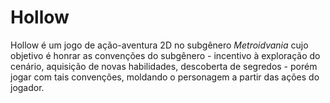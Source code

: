 # Hollow
Hollow é um jogo de ação-aventura 2D no subgênero _Metroidvania_ cujo objetivo é honrar as convenções do subgênero - incentivo à exploração do cenário, aquisição de novas habilidades, descoberta de segredos - porém jogar com tais convenções, moldando o personagem a partir das ações do jogador.
